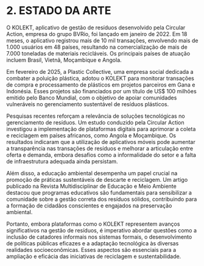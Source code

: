 # 2. ESTADO DA ARTE

O KOLEKT, aplicativo de gestão de resíduos desenvolvido pela Circular Action, empresa do grupo BVRio, foi lançado em janeiro de 2022. Em 18 meses, o aplicativo registrou mais de 10 mil transações, envolvendo mais de 1.000 usuários em 48 países, resultando na comercialização de mais de 7.000 toneladas de materiais recicláveis. Os principais países de atuação incluem Brasil, Vietnã, Moçambique e Angola. 

Em fevereiro de 2025, a Plastic Collective, uma empresa social dedicada a combater a poluição plástica, adotou o KOLEKT para monitorar transações de compra e processamento de plásticos em projetos parceiros em Gana e Indonésia. Esses projetos são financiados por um título de US$ 100 milhões emitido pelo Banco Mundial, com o objetivo de apoiar comunidades vulneráveis no gerenciamento sustentável de resíduos plásticos. 

Pesquisas recentes reforçam a relevância de soluções tecnológicas no gerenciamento de resíduos. Um estudo conduzido pela Circular Action investigou a implementação de plataformas digitais para aprimorar a coleta e reciclagem em países africanos, como Angola e Moçambique. Os resultados indicaram que a utilização de aplicativos móveis pode aumentar a transparência nas transações de resíduos e melhorar a articulação entre oferta e demanda, embora desafios como a informalidade do setor e a falta de infraestrutura adequada ainda persistam. 

Além disso, a educação ambiental desempenha um papel crucial na promoção de práticas sustentáveis de descarte e reciclagem. Um artigo publicado na Revista Multidisciplinar de Educação e Meio Ambiente destacou que programas educativos são fundamentais para sensibilizar a comunidade sobre a gestão correta dos resíduos sólidos, contribuindo para a formação de cidadãos conscientes e engajados na preservação ambiental. 

Portanto, embora plataformas como o KOLEKT representem avanços significativos na gestão de resíduos, é imperativo abordar questões como a inclusão de catadores informais nos sistemas formais, o desenvolvimento de políticas públicas eficazes e a adaptação tecnológica às diversas realidades socioeconômicas. Esses aspectos são essenciais para a ampliação e eficácia das iniciativas de reciclagem e sustentabilidade.
